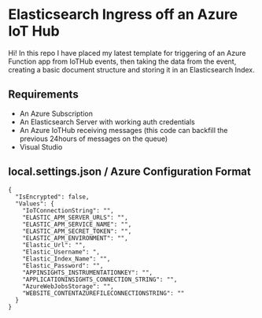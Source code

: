 # Elasticsearch Ingress off an Azure IoT Hub

Hi! In this repo I have placed my latest template for triggering of an Azure Function app from IoTHub events, then taking the data from the event, creating a basic document structure and storing it in an Elasticsearch Index.

## Requirements

- An Azure Subscription
- An Elasticsearch Server with working auth credentials
- An Azure IoTHub receiving messages (this code can backfill the previous 24hours of messages on the queue)
- Visual Studio

## local.settings.json / Azure Configuration Format

```
{
  "IsEncrypted": false,
  "Values": {
    "IoTConnectionString": "",
    "ELASTIC_APM_SERVER_URLS": "",
    "ELASTIC_APM_SERVICE_NAME": "",
    "ELASTIC_APM_SECRET_TOKEN": "",
    "ELASTIC_APM_ENVIRONMENT": "",
    "Elastic_Url": "",
    "Elastic_Username": ",
    "Elastic_Index_Name": "",
    "Elastic_Password": "",
    "APPINSIGHTS_INSTRUMENTATIONKEY": "",
    "APPLICATIONINSIGHTS_CONNECTION_STRING": "",
    "AzureWebJobsStorage": "",
    "WEBSITE_CONTENTAZUREFILECONNECTIONSTRING": ""
  }
}
```
